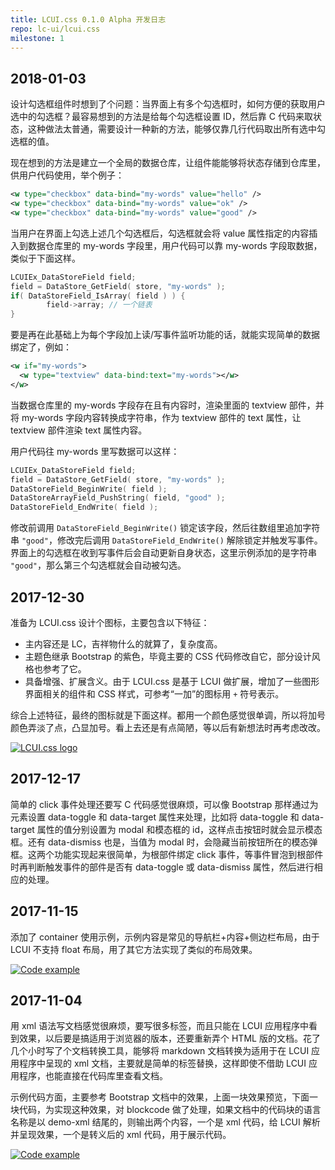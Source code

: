 ```yaml
---
title: LCUI.css 0.1.0 Alpha 开发日志
repo: lc-ui/lcui.css
milestone: 1
---
```

## 2018-01-03
设计勾选框组件时想到了个问题：当界面上有多个勾选框时，如何方便的获取用户选中的勾选框？最容易想到的方法是给每个勾选框设置 ID，然后靠 C 代码来取状态，这种做法太普通，需要设计一种新的方法，能够仅靠几行代码取出所有选中勾选框的值。

现在想到的方法是建立一个全局的数据仓库，让组件能能够将状态存储到仓库里，供用户代码使用，举个例子：

``` xml
<w type="checkbox" data-bind="my-words" value="hello" />
<w type="checkbox" data-bind="my-words" value="ok" />
<w type="checkbox" data-bind="my-words" value="good" />
```

当用户在界面上勾选上述几个勾选框后，勾选框就会将 value 属性指定的内容插入到数据仓库里的 my-words 字段里，用户代码可以靠 my-words 字段取数据，类似于下面这样。

``` c
LCUIEx_DataStoreField field;
field = DataStore_GetField( store, "my-words" );
if( DataStoreField_IsArray( field ) ) {
        field->array; // 一个链表
}
```

要是再在此基础上为每个字段加上读/写事件监听功能的话，就能实现简单的数据绑定了，例如：

``` xml
<w if="my-words">
  <w type="textview" data-bind:text="my-words"></w>
</w>
```

当数据仓库里的 my-words 字段存在且有内容时，渲染里面的 textview 部件，并将 my-words 字段内容转换成字符串，作为 textview 部件的 text 属性，让 textview 部件渲染 text 属性内容。

用户代码往 my-words 里写数据可以这样：

``` c
LCUIEx_DataStoreField field;
field = DataStore_GetField( store, "my-words" );
DataStoreField_BeginWrite( field );
DataStoreArrayField_PushString( field, "good" );
DataStoreField_EndWrite( field );
```

修改前调用 `DataStoreField_BeginWrite()` 锁定该字段，然后往数组里追加字符串 `"good"`，修改完后调用 `DataStoreField_EndWrite()` 解除锁定并触发写事件。界面上的勾选框在收到写事件后会自动更新自身状态，这里示例添加的是字符串 `"good"`，那么第三个勾选框就会自动被勾选。

## 2017-12-30
准备为 LCUI.css 设计个图标，主要包含以下特征：

- 主内容还是 LC，吉祥物什么的就算了，复杂度高。
- 主题色继承 Bootstrap 的紫色，毕竟主要的 CSS 代码修改自它，部分设计风格也参考了它。
- 具备增强、扩展含义。由于 LCUI.css 是基于 LCUI 做扩展，增加了一些图形界面相关的组件和 CSS 样式，可参考“一加”的图标用 `+` 符号表示。

综合上述特征，最终的图标就是下面这样。都用一个颜色感觉很单调，所以将加号颜色弄淡了点，凸显加号。看上去还是有点简陋，等以后有新想法时再考虑改改。

[![](/static/images/devlog/lcui-css-design.png "LCUI.css logo")](/static/images/devlog/lcui-css-design.png)

## 2017-12-17
简单的 click 事件处理还要写 C 代码感觉很麻烦，可以像 Bootstrap 那样通过为元素设置 data-toggle 和 data-target 属性来处理，比如将 data-toggle 和 data-target 属性的值分别设置为 modal 和模态框的 id，这样点击按钮时就会显示模态框。还有 data-dismiss 也是，当值为 modal 时，会隐藏当前按钮所在的模态弹框。这两个功能实现起来很简单，为根部件绑定 click 事件，等事件冒泡到根部件时再判断触发事件的部件是否有 data-toggle 或 data-dismiss 属性，然后进行相应的处理。

## 2017-11-15
添加了 container 使用示例，示例内容是常见的导航栏+内容+侧边栏布局，由于 LCUI 不支持 float 布局，用了其它方法实现了类似的布局效果。

[![](/static/images/devlog/20171115212706.png "Code example")](/static/images/devlog/20171115212706.png)

## 2017-11-04
用 xml 语法写文档感觉很麻烦，要写很多标签，而且只能在 LCUI 应用程序中看到效果，以后要是搞适用于浏览器的版本，还要重新弄个 HTML 版的文档。花了几个小时写了个文档转换工具，能够将 markdown 文档转换为适用于在 LCUI 应用程序中呈现的 xml 文档，主要就是简单的标签替换，这样即使不借助 LCUI 应用程序，也能直接在代码库里查看文档。

示例代码方面，主要参考 Bootstrap 文档中的效果，上面一块效果预览，下面一块代码，为实现这种效果，对 blockcode 做了处理，如果文档中的代码块的语言名称是以 demo-xml 结尾的，则输出两个内容，一个是 xml 代码，给 LCUI 解析并呈现效果，一个是转义后的 xml 代码，用于展示代码。

[![](/static/images/devlog/20171105212353.png "Code example")](/static/images/devlog/20171105212353.png)
